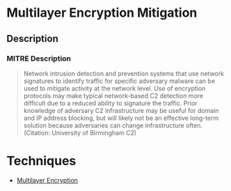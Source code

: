 
# Multilayer Encryption Mitigation

## Description

### MITRE Description

> Network intrusion detection and prevention systems that use network signatures to identify traffic for specific adversary malware can be used to mitigate activity at the network level. Use of encryption protocols may make typical network-based C2 detection more difficult due to a reduced ability to signature the traffic. Prior knowledge of adversary C2 infrastructure may be useful for domain and IP address blocking, but will likely not be an effective long-term solution because adversaries can change infrastructure often. (Citation: University of Birmingham C2)


# Techniques


* [Multilayer Encryption](../techniques/Multilayer-Encryption.md)

